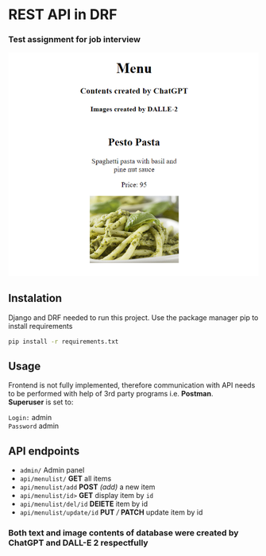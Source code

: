 # REST API in DRF
### Test assignment for job interview

![plot](./catalogue/media/images/Menu.png)

## Instalation
Django and DRF needed to run this project. Use the package manager pip to install requirements
```bash
pip install -r requirements.txt
```
## Usage
Frontend is not fully implemented, therefore communication with API needs to be performed with help of 3rd party programs i.e. **Postman**.  
**Superuser** is set to:

`Login:` admin  
`Password` admin

## API endpoints 




- `admin/`  Admin panel
- `api/menulist/` **GET** all items
- `api/menulist/add` **POST** *(add)* a new item
- `api/menulist/id>` **GET** display item by `id`
- `api/menulist/del/id` **DElETE** item by id
- `api/menulist/update/id` **PUT** */* **PATCH** update item by id
### Both text and image contents of database were created by ChatGPT and DALL-E 2 respectfully